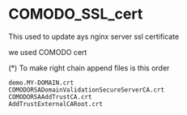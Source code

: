 # COMODO_SSL_cert


This used to update ays nginx server ssl certificate

we used COMODO cert

(*) To make right chain append files is this order

    demo.MY-DOMAIN.crt
    COMODORSADomainValidationSecureServerCA.crt 
    COMODORSAAddTrustCA.crt 
    AddTrustExternalCARoot.crt
